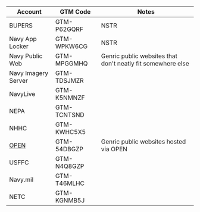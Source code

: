 |Account |GTM Code| Notes |
|--------|-------|-------|
|BUPERS  |GTM-P62GQRF| NSTR |
|Navy App Locker |GTM-WPKW6CG| NSTR |
|Navy Public Web |GTM-MPGGMHQ| Genric public websites that don't neatly fit somewhere else |
|Navy Imagery Server |GTM-TDSJMZR|
|NavyLive	|GTM-K5NMNZF|
|NEPA |GTM-TCNTSND|
|NHHC	|GTM-KWHC5X5|
|[OPEN](https://github.com/usnavy/DAP-Implementation/blob/master/OPEN-instruction.md)	|GTM-54DBGZP| Genric public websites hosted via OPEN|
|USFFC	|GTM-N4Q8GZP|
|Navy.mil |GTM-T46MLHC|
|NETC | GTM-KGNMB5J|
